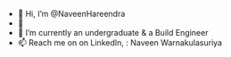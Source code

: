- 👋 Hi, I’m @NaveenHareendra
- 👀 
- 🌱 I’m currently an undergraduate & a Build Engineer 
- 📫 Reach me on on LinkedIn, : Naveen Warnakulasuriya

<!---
NaveenHareendra/NaveenHareendra is a ✨ special ✨ repository because its `README.md` (this file) appears on your GitHub profile.
You can click the Preview link to take a look at your changes.
--->
